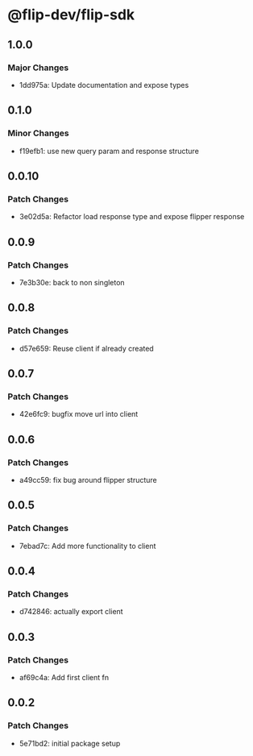 # @flip-dev/flip-sdk

## 1.0.0

### Major Changes

- 1dd975a: Update documentation and expose types

## 0.1.0

### Minor Changes

- f19efb1: use new query param and response structure

## 0.0.10

### Patch Changes

- 3e02d5a: Refactor load response type and expose flipper response

## 0.0.9

### Patch Changes

- 7e3b30e: back to non singleton

## 0.0.8

### Patch Changes

- d57e659: Reuse client if already created

## 0.0.7

### Patch Changes

- 42e6fc9: bugfix move url into client

## 0.0.6

### Patch Changes

- a49cc59: fix bug around flipper structure

## 0.0.5

### Patch Changes

- 7ebad7c: Add more functionality to client

## 0.0.4

### Patch Changes

- d742846: actually export client

## 0.0.3

### Patch Changes

- af69c4a: Add first client fn

## 0.0.2

### Patch Changes

- 5e71bd2: initial package setup
